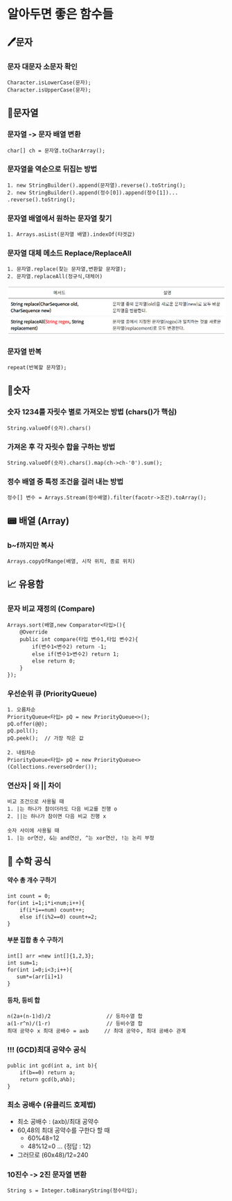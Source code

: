 # 알아두면 좋은 함수들

## 🖊️문자

### 문자 대문자 소문자 확인
```
Character.isLowerCase(문자);
Character.isUpperCase(문자);
```

## 📮문자열

### 문자열 -> 문자 배열 변환
```
char[] ch = 문자열.toCharArray();
```

### 문자열을 역순으로 뒤집는 방법
```
1. new StringBuilder().append(문자열).reverse().toString();
2. new StringBuilder().append(정수[0]).append(정수[1])... .reverse().toString();
```

### 문자열 배열에서 원하는 문자열 찾기
```
1. Arrays.asList(문자열 배열).indexOf(타겟값)
```

### 문자열 대체 메소드 Replace/ReplaceAll
```
1. 문자열.replace(찾는 문자열,변환할 문자열);
2. 문자열.replaceAll(정규식,대체어)
```
![img.png](replace,replaceAll차이.png)

### 문자열 반복
```
repeat(반복할 문자열);
```

## 🔢숫자

### 숫자 1234를 자릿수 별로 가져오는 방법 (chars()가 핵심)
```
String.valueOf(숫자).chars() 
```

### 가져온 후 각 자릿수 합을 구하는 방법
```
String.valueOf(숫자).chars().map(ch->ch-'0').sum();
```

### 정수 배열 중 특정 조건을 걸러 내는 방법
```
정수[] 변수 = Arrays.Stream(정수배열).filter(facotr->조건).toArray();
```


## 📟 배열 (Array)

### b~f까지만 복사
```
Arrays.copyOfRange(배열, 시작 위치, 종료 위치)
```

## 📈 유용함

### 문자 비교 재정의 (Compare)
```
Arrays.sort(배열,new Comparator<타입>(){
    @Override
    public int compare(타입 변수1,타입 변수2){
        if(변수1<변수2) return -1;
        else if(변수1>변수2) return 1;
        else return 0;
    }
});
```

### 우선순위 큐 (PriorityQueue)
```
1. 오름차순
PriorityQueue<타입> pQ = new PriorityQueue<>();
pQ.offer(@@);
pQ.poll();
pQ.peek();  // 가장 작은 값

2. 내림차순
PriorityQueue<타입> pQ = new PriorityQueue<>(Collections.reverseOrder());

```

### 연산자 | 와 || 차이
```
비교 조건으로 사용될 때
1. |는 하나가 참이더라도 다음 비교를 진행 o
2. ||는 하나가 참이면 다음 비교 진행 x

숫자 사이에 사용될 때
1. |는 or연산, &는 and연산, ^는 xor연산, !는 논리 부정
```

## 📐 수학 공식

#### 약수 총 개수 구하기
```
int count = 0;
for(int i=1;i*i<num;i++){
    if(i*i==num) count++;
    else if(i%2==0) count+=2;
}
```

#### 부분 집합 총 수 구하기
```
int[] arr =new int[]{1,2,3};
int sum=1;
for(int i=0;i<3;i++){
   sum*=(arr[i]+1)
}
```

#### 등차, 등비 합
```
n(2a+(n-1)d)/2                  // 등차수열 합
a(1-r^n)/(1-r)                  // 등비수열 합
최대 공약수 x 최대 공배수 = axb     // 최대 공약수, 최대 공배수 관계
```

### !!! (GCD)최대 공약수 공식
```
public int gcd(int a, int b){
    if(b==0) return a;
    return gcd(b,a%b);
}
```

### 최소 공배수 (유클리드 호제법) 
- 최소 공배수 : (axb)/최대 공약수
 - 60,48의 최대 공약수를 구한다 할 때
   - 60%48=12
   - 48%12=0 ... (정답 : 12)
 - 그러므로 (60x48)/12=240


### 10진수 -> 2진 문자열 변환
```
String s = Integer.toBinaryString(정수타입);
```
